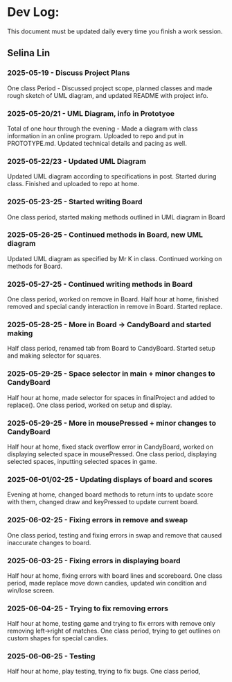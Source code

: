 # Dev Log:

This document must be updated daily every time you finish a work session.

## Selina Lin

### 2025-05-19 - Discuss Project Plans
One class Period - Discussed project scope, planned classes and made rough sketch of UML diagram, and updated README with project info.

### 2025-05-20/21 - UML Diagram, info in Prototyoe
Total of one hour through the evening - Made a diagram with class information in an online program. Uploaded to repo and put in PROTOTYPE.md. Updated technical details and pacing as well.

### 2025-05-22/23 - Updated UML Diagram
Updated UML diagram according to specifications in post. Started during class. Finished and uploaded to repo at home.

### 2025-05-23-25 - Started writing Board
One class period, started making methods outlined in UML diagram in Board

### 2025-05-26-25 - Continued methods in Board, new UML diagram
Updated UML diagram as specified by Mr K in class. Continued working on methods for Board.

### 2025-05-27-25 - Continued writing methods in Board
One class period, worked on remove in Board.
Half hour at home, finished removed and special candy interaction in remove in Board. Started replace.

### 2025-05-28-25 - More in Board -> CandyBoard and started making
Half class period, renamed tab from Board to CandyBoard. Started setup and making selector for squares.

### 2025-05-29-25 - Space selector in main + minor changes to CandyBoard
Half hour at home, made selector for spaces in finalProject and added to replace().
One class period, worked on setup and display.

### 2025-05-29-25 - More in mousePressed + minor changes to CandyBoard
Half hour at home, fixed stack overflow error in CandyBoard, worked on displaying selected space in mousePressed.
One class period, displaying selected spaces, inputting selected spaces in game.

### 2025-06-01/02-25 - Updating displays of board and scores
Evening at home, changed board methods to return ints to update score with them, changed draw and keyPressed to update current board.

### 2025-06-02-25 - Fixing errors in remove and sweap
One class period, testing and fixing errors in swap and remove that caused inaccurate changes to board.

### 2025-06-03-25 - Fixing errors in displaying board
Half hour at home, fixing errors with board lines and scoreboard.
One class period, made replace move down candies, updated win condition and win/lose screen.

### 2025-06-04-25 - Trying to fix removing errors
Half hour at home, testing game and trying to fix errors with remove only removing left->right of matches.
One class period, trying to get outlines on custom shapes for special candies.

### 2025-06-06-25 - Testing
Half hour at home, play testing, trying to fix bugs.
One class period,
